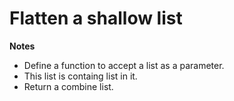 # Flatten a shallow list

**Notes**
* Define a function to accept a list as a parameter.
* This list is containg list in it.
* Return a combine list.